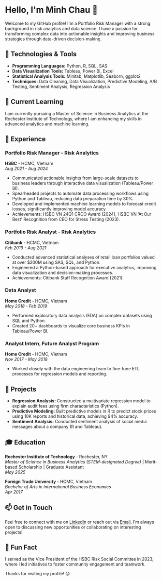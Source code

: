 

# Hello, I'm Minh Chau 👋

Welcome to my GitHub profile! I'm a Portfolio Risk Manager with a strong background in risk analytics and data science. I have a passion for transforming complex data into actionable insights and improving business strategies through data-driven decision-making.

## 🔧 Technologies & Tools

- **Programming Languages:** Python, R, SQL, SAS
- **Data Visualization Tools:** Tableau, Power BI, Excel
- **Statistical Analysis Tools:** Minitab, Matplotlib, Seaborn, ggplot2
- **Techniques:** Data Cleaning, Data Visualization, Predictive Modeling, A/B Testing, Sentiment Analysis, Regression Analysis

## 🌱 Current Learning

I am currently pursuing a Master of Science in Business Analytics at the Rochester Institute of Technology, where I am enhancing my skills in advanced analytics and machine learning.

## 💼 Experience

### Portfolio Risk Manager - Risk Analytics
**HSBC** - HCMC, Vietnam  
_Aug 2021 - Aug 2024_  
- Communicated actionable insights from large-scale datasets to business leaders through interactive data visualization (Tableau/Power BI).
- Spearheaded projects to automate data processing workflows using Python and Tableau, reducing data preparation time by 30%.
- Developed and implemented machine learning models to forecast credit losses, significantly improving model accuracy.
- Achievements: HSBC VN 24Q1 CRCO Award (2024), HSBC VN ‘At Our Best’ Recognition from CEO for Stress Testing (2023).

### Portfolio Risk Analyst - Risk Analytics
**Citibank** - HCMC, Vietnam  
_Feb 2019 - Aug 2021_  
- Conducted advanced statistical analyses of retail loan portfolios valued at over $200M using SAS, SQL, and Python.
- Engineered a Python-based approach for executive analytics, improving data visualization and decision-making processes.
- Achievements: Citibank Staff Recognition Award (2021).

### Data Analyst
**Home Credit** - HCMC, Vietnam  
_May 2018 - Feb 2019_  
- Performed exploratory data analysis (EDA) on complex datasets using SQL and Python.
- Created 20+ dashboards to visualize core business KPIs in Tableau/Power BI.

### Analyst Intern, Future Analyst Program
**Home Credit** - HCMC, Vietnam  
_Nov 2017 - May 2018_  
- Worked closely with the data engineering team to fine-tune ETL processes for regression models and reporting.

## 📂 Projects

- **Regression Analysis:** Constructed a multivariate regression model to explain audit fees using firm characteristics (Python).
- **Predictive Modeling:** Built predictive models in R to predict stock prices using 10K reports and historical data, achieving 94% accuracy.
- **Sentiment Analysis:** Conducted sentiment analysis of social media messages about a company (R and Tableau).

## 🎓 Education

**Rochester Institute of Technology** - Rochester, NY  
_Master of Science in Business Analytics (STEM-designated Degree)_ | Merit-based Scholarship | Graduate Assistant  
_May 2025_

**Foreign Trade University** - HCMC, Vietnam  
_Bachelor of Arts in International Business Economics_  
_Apr 2017_

## 📫 Get in Touch

Feel free to connect with me on [LinkedIn](https://linkedin.com/in/minhchau2101/) or reach out via [Email](mailto:nickchau2101@gmail.com). I'm always open to discussing new opportunities or collaborating on interesting projects!

## 🌟 Fun Fact

I served as the Vice President of the HSBC Risk Social Committee in 2023, where I led initiatives to foster community engagement and teamwork.

Thanks for visiting my profile! 😊

<!--
**nickchau2101/nickchau2101** is a ✨ _special_ ✨ repository because its `README.md` (this file) appears on your GitHub profile.

Here are some ideas to get you started:

- 🔭 I’m currently working on ...
- 🌱 I’m currently learning ...
- 👯 I’m looking to collaborate on ...
- 🤔 I’m looking for help with ...
- 💬 Ask me about ...
- 📫 How to reach me: ...
Feel free to connect with me on [LinkedIn](https://linkedin.com/in/minhchau2101/) or reach out via [Email](mailto:nickchau2101@gmail.com). I'm always open to discussing new opportunities or collaborating on interesting projects!

- ⚡ Fun fact: ...
I served as the Vice President of the HSBC Risk Social Committee in 2023, where I led initiatives to foster community engagement and teamwork.

Thanks for visiting my profile! 😊
-->
